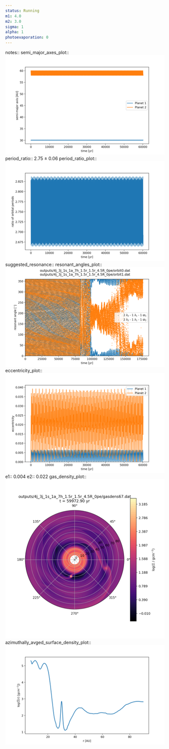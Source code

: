 ```yaml
---
status: Running
m1: 4.0
m2: 3.0
sigma: 1
alpha: 1
photoevaporation: 0
---
```


notes::
semi_major_axes_plot:: ![semi_major_axes_4j_3j_1s_1a_7h_1.5r_1.5r_4.5R_0pe.png](plots/semi_major_axes/semi_major_axes_4j_3j_1s_1a_7h_1.5r_1.5r_4.5R_0pe.png)
period_ratio:: 2.75 ± 0.06
period_ratio_plot:: ![period_ratio_4j_3j_1s_1a_7h_1.5r_1.5r_4.5R_0pe.png](plots/period_ratio/period_ratio_4j_3j_1s_1a_7h_1.5r_1.5r_4.5R_0pe.png)
suggested_resonance:: 
resonant_angles_plot:: ![resonant_angles_4j_3j_1s_1a_7h_1.5r_1.5r_4.5R_0pe.png](plots/resonant_angles/resonant_angles_4j_3j_1s_1a_7h_1.5r_1.5r_4.5R_0pe.png)
eccentricity_plot:: ![eccentricity_4j_3j_1s_1a_7h_1.5r_1.5r_4.5R_0pe.png](plots/eccentricity/eccentricity_4j_3j_1s_1a_7h_1.5r_1.5r_4.5R_0pe.png)
e1:: 0.004
e2:: 0.022
gas_density_plot:: ![gas_density_4j_3j_1s_1a_7h_1.5r_1.5r_4.5R_0pe.png](plots/gas_density/gas_density_4j_3j_1s_1a_7h_1.5r_1.5r_4.5R_0pe.png)
azimuthally_avged_surface_density_plot:: ![azimuthally_avged_surface_density_4j_3j_1s_1a_7h_1.5r_1.5r_4.5R_0pe.png](plots/azimuthally_avged_surface_density/azimuthally_avged_surface_density_4j_3j_1s_1a_7h_1.5r_1.5r_4.5R_0pe.png)
